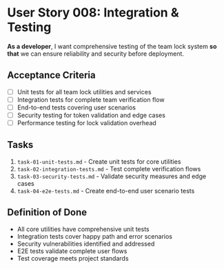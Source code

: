 # User Story 008: Integration & Testing

**As a developer**, I want comprehensive testing of the team lock system **so that** we can ensure reliability and security before deployment.

## Acceptance Criteria
- [ ] Unit tests for all team lock utilities and services
- [ ] Integration tests for complete team verification flow
- [ ] End-to-end tests covering user scenarios
- [ ] Security testing for token validation and edge cases
- [ ] Performance testing for lock validation overhead

## Tasks
1. `task-01-unit-tests.md` - Create unit tests for core utilities
2. `task-02-integration-tests.md` - Test complete verification flows
3. `task-03-security-tests.md` - Validate security measures and edge cases
4. `task-04-e2e-tests.md` - Create end-to-end user scenario tests

## Definition of Done
- All core utilities have comprehensive unit tests
- Integration tests cover happy path and error scenarios
- Security vulnerabilities identified and addressed
- E2E tests validate complete user flows
- Test coverage meets project standards